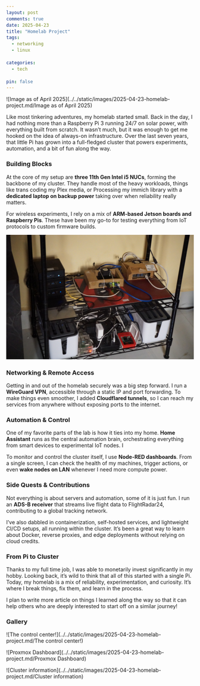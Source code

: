 ```yaml
---
layout: post
comments: true
date: 2025-04-23
title: "Homelab Project" 
tags:
  - networking
  - linux
 
categories:
  - tech

pin: false
---
```


![Image as of April 2025](../../static/images/2025-04-23-homelab-project.md/Image as of April 2025)


Like most tinkering adventures, my homelab started small. Back in the day, I had nothing more than a Raspberry Pi 3 running 24/7 on solar power, with everything built from scratch. It wasn’t much, but it was enough to get me hooked on the idea of always-on infrastructure. Over the last seven years, that little Pi has grown into a full-fledged cluster that powers experiments, automation, and a bit of fun along the way.


### Building Blocks


At the core of my setup are **three 11th Gen Intel i5 NUCs**, forming the backbone of my cluster. They handle most of the heavy workloads, things like trans coding my Plex media, or Processing my immich library with a **dedicated laptop on backup power** taking over when reliability really matters.


For wireless experiments, I rely on a mix of **ARM-based Jetson boards and Raspberry Pis**. These have been my go-to for testing everything from IoT protocols to custom firmware builds.


![HomeLab](../../static/images/2025-04-23-homelab-project.md/HomeLab)


### Networking & Remote Access


Getting in and out of the homelab securely was a big step forward. I run a **WireGuard VPN**, accessible through a static IP and port forwarding. To make things even smoother, I added **Cloudflared tunnels**, so I can reach my services from anywhere without exposing ports to the internet.


### Automation & Control


One of my favorite parts of the lab is how it ties into my home. **Home Assistant** runs as the central automation brain, orchestrating everything from smart devices to experimental IoT nodes. I


To monitor and control the cluster itself, I use **Node-RED dashboards**. From a single screen, I can check the health of my machines, trigger actions, or even **wake nodes on LAN** whenever I need more compute power.


### Side Quests & Contributions


Not everything is about servers and automation, some of it is just fun. I run an **ADS-B receiver** that streams live flight data to FlightRadar24, contributing to a global tracking network.


I’ve also dabbled in containerization, self-hosted services, and lightweight CI/CD setups, all running within the cluster. It’s been a great way to learn about Docker, reverse proxies, and edge deployments without relying on cloud credits.


### From Pi to Cluster


Thanks to my full time job, I was able to monetarily invest significantly in my hobby. Looking back, it’s wild to think that all of this started with a single Pi. Today, my homelab is a mix of reliability, experimentation, and curiosity. It’s where I break things, fix them, and learn in the process. 


I plan to write more article on things I learned along the way so that it can help others who are deeply interested to start off on a similar journey!


### Gallery


![The control center!](../../static/images/2025-04-23-homelab-project.md/The control center!)


![Proxmox Dashboard](../../static/images/2025-04-23-homelab-project.md/Proxmox Dashboard)


![Cluster information](../../static/images/2025-04-23-homelab-project.md/Cluster information)


